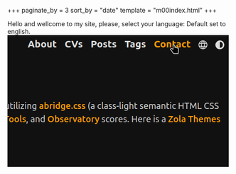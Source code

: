 +++
paginate_by = 3
sort_by = "date"
template = "m00index.html"
+++

Hello and wellcome to my site, please, select your language:
Default set to english.
![Alt Text](/icons/test.gif)
